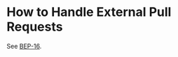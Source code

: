 # How to Handle External Pull Requests

See [BEP-16](https://github.com/bigchaindb/BEPs/tree/master/16).

